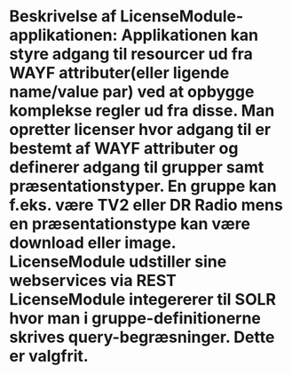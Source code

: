 Beskrivelse af LicenseModule-applikationen:
Applikationen kan styre adgang til resourcer ud fra WAYF attributer(eller ligende name/value par) ved at opbygge komplekse regler
ud fra disse.
Man opretter licenser hvor adgang til er bestemt af WAYF attributer og definerer adgang til 
grupper samt præsentationstyper. En gruppe kan f.eks. være TV2 eller DR Radio mens en præsentationstype
kan være download eller image. 
LicenseModule udstiller sine webservices via REST
LicenseModule integererer til SOLR hvor man i gruppe-definitionerne skrives query-begræsninger. Dette er valgfrit.
=============
